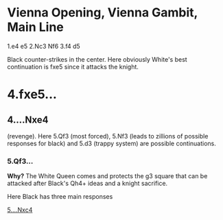 # Vienna Opening, Vienna Gambit, Main Line
1.e4 e5
2.Nc3 Nf6
3.f4 d5


Black counter-strikes in the center. Here obviously White's best continuation is fxe5 since it attacks the knight.

# 4.fxe5...

## 4....Nxe4
(revenge). Here 5.Qf3 (most forced), 5.Nf3 (leads to zillions of possible responses for black) and  5.d3 (trappy system) are possible continuations.

### 5.Qf3...
**Why?** The White Queen comes and protects the g3 square that can be attacked after Black's Qh4+ ideas and a knight sacrifice.

Here Black has three main responses

[5....Nxc4](./)
